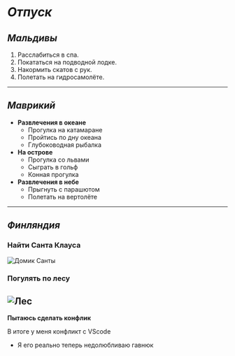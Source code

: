 # ***Отпуск***

## *Мальдивы*

1. Расслабиться в спа.
2. Покататься на подводной лодке.
3. Накормить скатов с рук.
4. Полетать на гидросамолёте.
---------

## *Маврикий*

* __Развлечения в океане__
    * Прогулка на катамаране
    * Пройтись по дну океана
    * Глубоководная рыбалка
* __На острове__
    * Прогулка со львами
    * Сыграть в гольф
    * Конная прогулка
* __Развлечения в небе__
    * Прыгнуть с парашютом
    * Полетать на вертолёте

-----------

## *Финляндия*

### Найти Cанта Клауса
![Домик Санты](lappland.jpg)

### Погулять по лесу
![Лес](parikalla_big.jpg)
-----------

**Пытаюсь сделать конфлик**

В итоге у меня конфликт с VScode 
* Я его реально теперь недолюбливаю гавнюк
